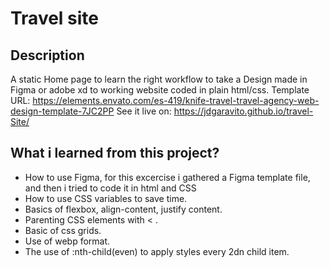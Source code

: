 # Travel site
## Description
A static Home page to learn the right workflow to take a Design  made in Figma or adobe xd to working website coded in plain html/css.
Template URL: https://elements.envato.com/es-419/knife-travel-travel-agency-web-design-template-7JC2PP
See it live on: https://jdgaravito.github.io/travel-Site/
## What i learned from this project?
- How to use Figma, for this excercise i gathered a Figma template file, and then i tried to code it in html and CSS
- How to use CSS variables to save time.
- Basics of flexbox, align-content, justify content.
- Parenting CSS elements with < .
- Basic of css grids.
- Use of webp format. 
- The use of :nth-child(even) to apply styles every 2dn child item.